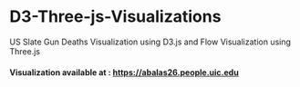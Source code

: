 # D3-Three-js-Visualizations
US Slate Gun Deaths Visualization using D3.js and Flow Visualization using Three.js

#### Visualization available at : https://abalas26.people.uic.edu
